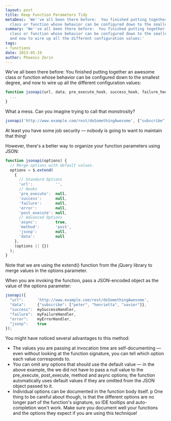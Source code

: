 ```yaml
---
layout: post
title: Keep Function Parameters Tidy
metaDesc: 'We''ve all been there before:  You finished putting together an awesome
  class or function whose behavior can be configured down to the smallest degree...'
summary: 'We''ve all been there before:  You finished putting together an awesome
  class or function whose behavior can be configured down to the smallest degree,
  and now to wire up all the different configuration values:'
tags:
- functions
date: 2013-05-19
author: Phoenix Zerin
---
```

We've all been there before:  You finished putting together an awesome class or function whose behavior can be configured down to the smallest degree, and now to wire up all the different configuration values:

```js
function jsonapi(url, data, pre_execute_hook, success_hook, failure_hook, error_hook, post_execute_hook, async, method, jsonp) {
  ...
}
```

What a mess.  Can you imagine trying to call that monstrosity?

```js
jsonapi('http://www.example.com/rest/doSomethingAwesome', {"subscribe": ["peter", "henrietta", "xavier"]}, null, mySuccessHandler, myFailureHandler, myErrorHandler, null, null, null, true);
```

At least you have some job security — nobody is going to want to maintain that thing!

However, there's a better way to organize your function parameters using JSON:

```js
function jsonapi(options) {
  // Merge options with default values.
  options = $.extend(
    {
      // Standard Options
      'url':          '',
      // Hooks
      'pre_execute':  null,
      'success':      null,
      'failure':      null,
      'error':        null,
      'post_execute': null,
      // Advanced Options
      'async':        true,
      'method':       'post',
      'jsonp':        null,
      'data':         null
    },
    (options || {})
  );
}
```

Note that we are using the extend() function from the jQuery library to merge values in the options parameter.

When you are invoking the function, pass a JSON-encoded object as the value of the options parameter:

```js
jsonapi({
  "url":      'http://www.example.com/rest/doSomethingAwesome',
  "data":     {"subscribe": ["peter", "henrietta", "xavier"]},
  "success":  mySuccessHandler,
  "failure":  myFailureHandler,
  "error":    myErrorHandler, 
  "jsonp":    true
});
```

You might have noticed several advantages to this method:

* The values you are passing at invocation time are self-documenting — even without looking at the function signature, you can tell which option each value corresponds to.
* You can omit any options that should use the default value — in the above example, the we did not have to pass a null value to the pre_execute, post_execute, method and async options; the function automatically uses default values if they are omitted from the JSON object passed to it.
* Individual options can be documented in the function body itself.
p One thing to be careful about though, is that the different options are no longer part of the function's signature, so IDE tooltips and auto-completion won't work.  Make sure you document well your functions and the options they expect if you are using this technique!
